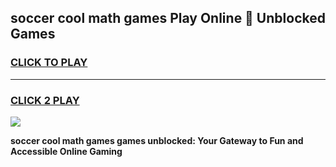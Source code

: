 
## soccer cool math games Play Online 👋 Unblocked Games
<h3>
<a href="https://news.freeplayer.one?title=soccer_cool_math_games&ref=17CMG">CLICK TO PLAY</a></h3>
<hr>

<h3>
<a href="https://news.freeplayer.one?title=soccer_cool_math_games&ref=17CMG">CLICK 2 PLAY</a>
  
</h3>

<a href="https://news.freeplayer.one?title=soccer_cool_math_games&ref=17CMG/"><img src="https://clearcache.store/games.png"></a>


**soccer cool math games games unblocked: Your Gateway to Fun and Accessible Online Gaming**
